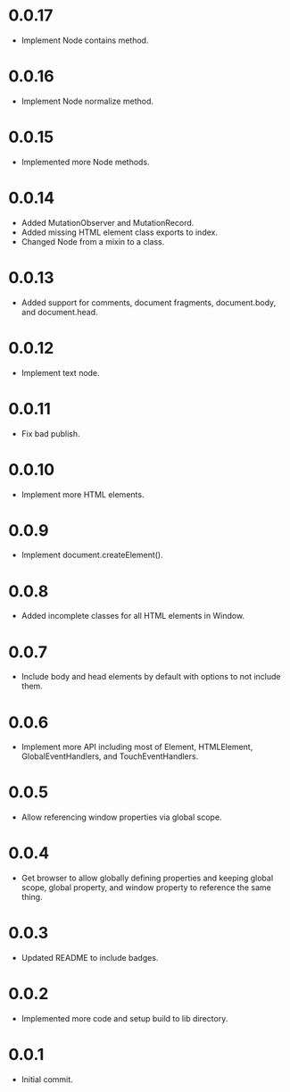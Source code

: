 # 0.0.17

*   Implement Node contains method.

# 0.0.16

*   Implement Node normalize method.

# 0.0.15

*   Implemented more Node methods.

# 0.0.14

*   Added MutationObserver and MutationRecord.
*   Added missing HTML element class exports to index.
*   Changed Node from a mixin to a class.

# 0.0.13

*   Added support for comments, document fragments, document.body, and document.head.

# 0.0.12

*   Implement text node.

# 0.0.11

*   Fix bad publish.

# 0.0.10

*   Implement more HTML elements.

# 0.0.9

*   Implement document.createElement().

# 0.0.8

*   Added incomplete classes for all HTML elements in Window.

# 0.0.7

*   Include body and head elements by default with options to not include them.

# 0.0.6

*   Implement more API including most of Element, HTMLElement, GlobalEventHandlers, and TouchEventHandlers.

# 0.0.5

* Allow referencing window properties via global scope.

# 0.0.4

*   Get browser to allow globally defining properties and keeping global scope, global property, and window property to reference the same thing.

# 0.0.3

*   Updated README to include badges.

# 0.0.2

*   Implemented more code and setup build to lib directory.

# 0.0.1

*   Initial commit.
